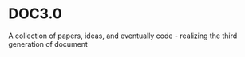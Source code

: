 # DOC3.0
A collection of papers, ideas, and eventually code - realizing the third generation of document

